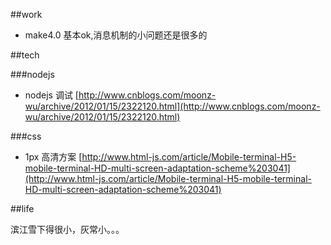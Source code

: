 ##work

* make4.0 基本ok,消息机制的小问题还是很多的

##tech					

###nodejs				

* nodejs 调试 [http://www.cnblogs.com/moonz-wu/archive/2012/01/15/2322120.html](http://www.cnblogs.com/moonz-wu/archive/2012/01/15/2322120.html)

###css

* 1px 高清方案 [http://www.html-js.com/article/Mobile-terminal-H5-mobile-terminal-HD-multi-screen-adaptation-scheme%203041](http://www.html-js.com/article/Mobile-terminal-H5-mobile-terminal-HD-multi-screen-adaptation-scheme%203041)

##life

滨江雪下得很小，灰常小。。。
